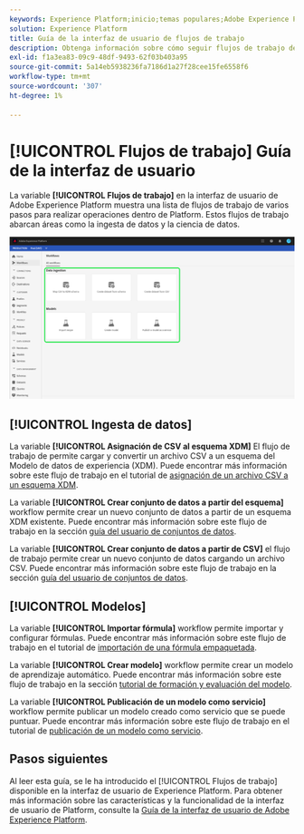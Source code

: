 ```yaml
---
keywords: Experience Platform;inicio;temas populares;Adobe Experience Platform;guía del usuario;guía de la interfaz de usuario;guía de la interfaz de usuario de flujos de trabajo;flujos de trabajo;guía del usuario sobre flujos de trabajo;
solution: Experience Platform
title: Guía de la interfaz de usuario de flujos de trabajo
description: Obtenga información sobre cómo seguir flujos de trabajo de varios pasos para realizar operaciones comunes en la interfaz de usuario de Adobe Experience Platform.
exl-id: f1a3ea83-09c9-48df-9493-62f03b403a95
source-git-commit: 5a14eb5938236fa7186d1a27f28cee15fe6558f6
workflow-type: tm+mt
source-wordcount: '307'
ht-degree: 1%

---
```


# [!UICONTROL Flujos de trabajo] Guía de la interfaz de usuario

La variable **[!UICONTROL Flujos de trabajo]** en la interfaz de usuario de Adobe Experience Platform muestra una lista de flujos de trabajo de varios pasos para realizar operaciones dentro de Platform. Estos flujos de trabajo abarcan áreas como la ingesta de datos y la ciencia de datos.

![flujos de trabajo](./images/workflows/workflows.png)

## [!UICONTROL Ingesta de datos]

La variable **[!UICONTROL Asignación de CSV al esquema XDM]** El flujo de trabajo de permite cargar y convertir un archivo CSV a un esquema del Modelo de datos de experiencia (XDM). Puede encontrar más información sobre este flujo de trabajo en el tutorial de [asignación de un archivo CSV a un esquema XDM](../ingestion/tutorials/map-csv/overview.md).

La variable **[!UICONTROL Crear conjunto de datos a partir del esquema]** workflow permite crear un nuevo conjunto de datos a partir de un esquema XDM existente. Puede encontrar más información sobre este flujo de trabajo en la sección [guía del usuario de conjuntos de datos](../catalog/datasets/user-guide.md#schema).

La variable **[!UICONTROL Crear conjunto de datos a partir de CSV]** el flujo de trabajo permite crear un nuevo conjunto de datos cargando un archivo CSV. Puede encontrar más información sobre este flujo de trabajo en la sección [guía del usuario de conjuntos de datos](../catalog/datasets/user-guide.md#csv).

## [!UICONTROL Modelos]

La variable **[!UICONTROL Importar fórmula]** workflow permite importar y configurar fórmulas. Puede encontrar más información sobre este flujo de trabajo en el tutorial de [importación de una fórmula empaquetada](../data-science-workspace/models-recipes/import-packaged-recipe-ui.md).

La variable **[!UICONTROL Crear modelo]** workflow permite crear un modelo de aprendizaje automático. Puede encontrar más información sobre este flujo de trabajo en la sección [tutorial de formación y evaluación del modelo](../data-science-workspace/models-recipes/train-evaluate-model-ui.md).

La variable **[!UICONTROL Publicación de un modelo como servicio]** workflow permite publicar un modelo creado como servicio que se puede puntuar. Puede encontrar más información sobre este flujo de trabajo en el tutorial de [publicación de un modelo como servicio](../data-science-workspace/models-recipes/publish-model-service-ui.md).

## Pasos siguientes

Al leer esta guía, se le ha introducido el [!UICONTROL Flujos de trabajo] disponible en la interfaz de usuario de Experience Platform. Para obtener más información sobre las características y la funcionalidad de la interfaz de usuario de Platform, consulte la [Guía de la interfaz de usuario de Adobe Experience Platform](ui-guide.md).
